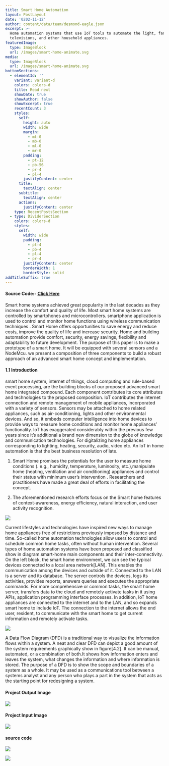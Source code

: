 ```yaml
---
title: Smart Home Automation
layout: PostLayout
date: '0202-11-12'
author: content/data/team/desmond-eagle.json
excerpt: >-
  Home automation systems that use IoT tools to automate the light, fans,
  televisions, and other household appliances.
featuredImage:
  type: ImageBlock
  url: /images/smart-home-animate.svg
media:
  type: ImageBlock
  url: /images/smart-home-animate.svg
bottomSections:
  - elementId: ''
    variant: variant-d
    colors: colors-d
    title: Read next
    showDate: true
    showAuthor: false
    showExcerpt: true
    recentCount: 3
    styles:
      self:
        height: auto
        width: wide
        margin:
          - mt-0
          - mb-0
          - ml-0
          - mr-0
        padding:
          - pt-12
          - pb-56
          - pr-4
          - pl-4
        justifyContent: center
      title:
        textAlign: center
      subtitle:
        textAlign: center
      actions:
        justifyContent: center
    type: RecentPostsSection
  - type: DividerSection
    colors: colors-d
    styles:
      self:
        width: wide
        padding:
          - pt-4
          - pb-4
          - pl-4
          - pr-4
        justifyContent: center
        borderWidth: 1
        borderStyle: solid
addTitleSuffix: true
---
```

#### Source Code:- [Click Here](https://github.com/sahilsinha240/smart-home-automation-using-iot-with-cloud-computing#smart-home-automation-using-iot-with-cloud-computing)

Smart home systems achieved great popularity in the last decades as they increase the comfort and quality of life. Most smart home systems are controlled by smartphones and microcontrollers. smartphone application is used to control and monitor home functions using wireless communication techniques . Smart Home offers opportunities to save energy and reduce costs, improve the quality of life and increase security. Home and building automation provide comfort, security, energy savings, flexibility and adaptability to future development. The purpose of this paper is to make a prototype of a smart home. It will be equipped with several sensors and a NodeMcu. we present a composition of three components to build a robust approach of an advanced smart home concept and implementation.

#### 1.1 Introduction

smart home system, internet of things, cloud computing and rule-based event processing, are the building blocks of our proposed advanced smart home integrated compound. Each component contributes its core attributes and technologies to the proposed composition. IoT contributes the internet connection and remote management of mobile appliances, incorporated with a variety of sensors. Sensors may be attached to home related appliances, such as air-conditioning, lights and other environmental devices. And so, it embeds computer intelligence into home devices to provide ways to measure home conditions and monitor home appliances’ functionality. IoT has exaggerated considerably within the previous few years since it’s additional a brand new dimension to the globe of knowledge and communication technologies. For digitalizing home appliances corresponding to lighting, heating, security, audio, video etc. An IoT in home automation is that the best business resolution of late.

1.  Smart Home promises the potentials for the user to measure home conditions (. e.g., humidity, temperature, luminosity, etc.),manipulate home (heating, ventilation and air conditioning) appliances and control their status with minimum user’s intervention . Researchers and practitioners have made a great deal of efforts in facilitating the concept.

2.  The aforementioned research efforts focus on the Smart home features of context-awareness, energy efficiency, natural interaction, and user activity recognition.

![](https://user-images.githubusercontent.com/70066441/205474527-1bb362a6-f69c-480d-88ed-00859088914b.jpg)

Current lifestyles and technologies have inspired new ways to manage home appliances free of restrictions previously imposed by distance and time. So-called home automation technologies allow users to control and schedule common home tasks, often without human intervention. Several types of home automation systems have been proposed and classified show in diagram.smart-home main components and their inter-connectivity. On the left block, the smart home environment, we can see the typical devices connected to a local area network\[LAN]. This enables the communication among the devices and outside of it. Connected to the LAN is a server and its database. The server controls the devices, logs its activities, provides reports, answers queries and executes the appropriate commands. For more comprehensive or common tasks, the smart home server, transfers data to the cloud and remotely activate tasks in it using APIs, application programming interface processes. In addition, IoT home appliances are connected to the internet and to the LAN, and so expands smart home to include IoT. The connection to the internet allows the end user, resident, to communicate with the smart home to get current information and remotely activate tasks.

![](https://user-images.githubusercontent.com/70066441/205474629-b08c4e00-441b-4a08-b798-41cb261e548a.jpg)

A Data Flow Diagram (DFD) is a traditional way to visualize the information flows within a system. A neat and clear DFD can depict a good amount of the system requirements graphically show in figure\[4.2]. It can be manual, automated, or a combination of both.It shows how information enters and leaves the system, what changes the information and where information is stored. The purpose of a DFD is to show the scope and boundaries of a system as a whole. It may be used as a communications tool between a systems analyst and any person who plays a part in the system that acts as the starting point for redesigning a system.

#### Project Output Image

#### ![](https://user-images.githubusercontent.com/70066441/205474050-095cc2b1-b6d6-4683-9fe8-6db428a49b98.jpg)

#### Project Input Image

#### ![](https://user-images.githubusercontent.com/70066441/205474390-d4d0c0c3-3b8a-448e-bf40-debcc9cf0e5c.jpg)

#### source code

![](https://user-images.githubusercontent.com/70066441/205474092-9034eb94-8aed-42d8-89be-bc7f51ae7d9e.jpg)

![](https://user-images.githubusercontent.com/70066441/205474137-7c35fcf1-4c7a-4354-9d2a-c4743a2e7ecd.jpg)



